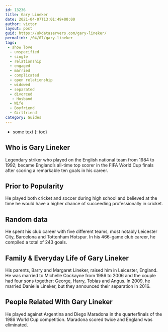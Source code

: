 ```yaml
---
id: 13236
title: Gary Lineker
date: 2021-04-07T13:01:49+00:00
author: victor
layout: post
guid: https://ukdataservers.com/gary-lineker/
permalink: /04/07/gary-lineker
tags:
 - show love
  - unspecified
  - single
  - relationship
  - engaged
  - married
  - complicated
  - open relationship
  - widowed
  - separated
  - divorced
   - Husband
  - Wife
  - Boyfriend
  - Girlfriend
category: Guides
---
```


* some text
{: toc}


## Who is Gary Lineker



Legendary striker who played on the English national team from 1984 to 1992; became England&#8217;s all-time top scorer in the FIFA World Cup finals after scoring a remarkable ten goals in his career.

                
                
                
## Prior to Popularity



He played both cricket and soccer during high school and believed at the time he would have a higher chance of succeeding professionally in cricket.

                
                
                
## Random data



He spent his club career with five different teams, most notably Leicester City, Barcelona and Tottenham Hotspur. In his 466-game club career, he compiled a total of 243 goals.

                
                
                
## Family & Everyday Life of Gary Lineker



His parents, Barry and Margaret Lineker, raised him in Leicester, England. He was married to Michelle Cockayne from 1986 to 2006 and the couple had four sons together: George, Harry, Tobias and Angus. In 2009, he married Danielle Lineker, but they announced their separation in 2016.

                
                
                
## People Related With Gary Lineker



He played against Argentina and Diego Maradona in the quarterfinals of the 1986 World Cup competition. Maradona scored twice and England was eliminated.

                
              
            
          
          
          